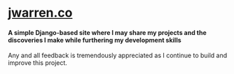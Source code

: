 # [jwarren.co](http://www.jwarren.co)
#### A simple Django-based site where I may share my projects and the discoveries I make while furthering my development skills

Any and all feedback is tremendously appreciated as I continue to build and improve this project.
